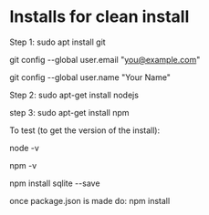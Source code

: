 # Installs for clean install
Step 1: sudo apt install git

git config --global user.email "you@example.com"

git config --global user.name "Your Name"

Step 2: sudo apt-get install nodejs

step 3: sudo apt-get install npm

To test (to get the version of the install): 

node -v 

npm -v 

npm install sqlite --save

once package.json is made do: npm install

